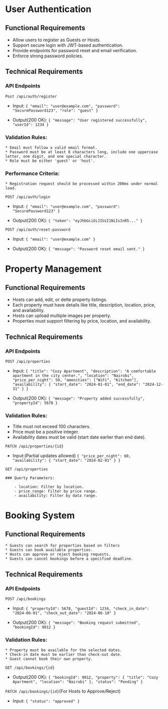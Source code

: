 # User Authentication
## Functional Requirements
 * Allow users to register as Guests or Hosts.
 * Support secure login with JWT-based authentication.
 * Provide endpoints for password reset and email verification.
 * Enforce strong password policies.

## Technical Requirements
### API Endpoints

`Post /api/auth/register`

* Input:
        `{
  "email": "user@example.com",
  "password": "SecurePassword123",
  "role": "guest"
}`

* Output(200 OK):
        `{
  "message": "User registered successfully",
  "userId": 1234
}`

### Validation Rules:
    * Email must follow a valid email format.
    * Password must be at least 8 characters long, include one uppercase letter, one digit, and one special character.
    * Role must be either 'guest' or 'host'.

### Performance Criteria:
    * Registration request should be processed within 200ms under normal load.

`POST /api/auth/login`

* Input:
        `{
  "email": "user@example.com",
  "password": "SecurePassword123"
}`

* Output(200 OK):
        `{
  "token": "eyJhbGciOiJIUzI1NiIsInR5..."
}`

`POST /api/auth/reset-password`

* Input:
        `{
  "email": "user@example.com"
}`

* Output(200 OK):
        `{
  "message": "Password reset email sent."
}`


# Property Management
## Functional Requirements
  * Hosts can add, edit, or delte property listings.
  * Each property must have details like title, description, location, price, and availability.
  * Hosts can upload multiple images per property.
  * Properties must support filtering by price, location, and availability.

## Technical Requirements
### API Endpoints

`POST /api/properties`

* Input:
        `{
  "title": "Cozy Apartment",
  "description": "A comfortable apartment in the city center.",
  "location": "Nairobi",
  "price_per_night": 50,
  "amenities": ["WiFi", "Kitchen"],
  "availability": {
    "start_date": "2024-01-01",
    "end_date": "2024-12-31"
  }
}`

* Output(200 OK):
        `{
  "message": "Property added successfully",
  "propertyId": 5678
}`

### Validation Rules:
  * Title must not exceed 100 characters.
  * Price must be a positive integer.
  * Availability dates must be valid (start date earlier than end date).

`PATCH /api/properties/{id}`

* Input:(Partial updates allowed)
        `{
  "price_per_night": 60,
  "availability": {
    "start_date": "2024-02-01"
  }
}`

`GET /api/properties`

    ### Querty Parameters:

        - location: Filter by location.
        - price_range: Filter by price range.
        - availability: Filter by data range.

# Booking System
## Functional Requirements
    * Guests can search for properties based on filters
    * Guests can book available properties.
    * Hosts can approve or reject booking requests.
    * Guests can cancel bookings before a specified deadline.

## Technical Requirements
### API Endpoints

`POST /api/bookings`
* Input:
        `{
  "propertyId": 5678,
  "guestId": 1234,
  "check_in_date": "2024-06-01",
  "check_out_date": "2024-06-10"
}`

* Output(200 OK):
        `{
  "message": "Booking request submitted",
  "bookingId": 9012
}`

### Validation Rules:
    * Property must be available for the selected dates.
    * Check-in date must be earlier than check-out date.
    * Guest cannot book their own property.

`GET /api/bookings/{id}`

* Output(200 OK):
        `{
  "bookingId": 9012,
  "property": {
    "title": "Cozy Apartment",
    "location": "Nairobi"
  },
  "status": "Pending"
}`

`PATCH /api/bookings/{id}`(For Hosts to Approve/Reject)

* Input:
        `{
  "status": "approved"
}`

